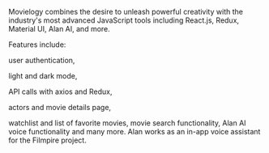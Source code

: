 Movielogy combines the desire to unleash powerful creativity with the industry's most advanced JavaScript tools including React.js, Redux, Material UI, Alan AI, and more.

Features include:

user authentication,

light and dark mode,

API calls with axios and Redux,

actors and movie details page,

watchlist and list of favorite movies,
movie search functionality,
Alan AI voice functionality and many more.
Alan works as an in-app voice assistant for the Filmpire project.
